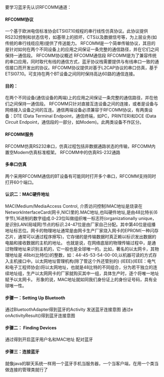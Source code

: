 要学习蓝牙先认识RFCOMM通道：
#### RFCOMM协议
一个基于欧洲电信标准协会ETSI07.10规程的串行线性仿真协议。此协议提供RS232控制和状态信号，如基带上的损坏，CTS以及数据信号等，为上层业务(如传统的串行线缆应用)提供了传送能力。
RFCOMM是一个简单传输协议，其目的是针对如何在两个不同设备上的应用之间保证一条完整的通信路径，并在它们之间保持一通信段。
RFCOMM协议概述
RFCOMM通信段
RFCOMM是为了兼容传统的串口应用，同时取代有线的通信方式，蓝牙协议栈需要提供与有线串口一致的通信接口而开发出的协议。RFCOMM协议提供对基于L2CAP协议的串口仿真，基于ETSI07.10。可支持在两个BT设备之间同时保持高达60路的通信连接。
#### 目的：
在两个不同设备(通信设备的两端)上的应用之间保证一条完整的通信路径，并在他们之间保持一通信段。
RFCOMM只针对直接互连设备之间的连接，或者是设备与网络接入设备之间的互连。通信两端设备必须兼容于RFCOMM协议，有两类设备：DTE (Data Terminal Endpoint，通信终端，如PC，PRINTER)和DCE (Data Circuit Endpoint，通信段的一部分，如Modem)。此两类设备不作区分。
#### RFCOMM服务
RFCOMM仿真RS232串口，仿真过程包括非数据通路状态的传输，RFCOMM内置空Modem仿真标准框架。
RFCOMM中的仿真RS-232通路
#### 多串口仿真
两个采用RFCOMM通信的BT设备有可能同时打开多个串口，RFCOMM支持同时打开60个端口。
#### 认识二：MAC硬件地址
MAC(Medium/MediaAccess Control, 介质访问控制)MAC地址是烧录在NetworkInterfaceCard(网卡,NIC)里的.MAC地址,也叫硬件地址,是由48比特长(6字节),16进制的数字组成.0-23位叫做组织唯一标志符(organizationally unique，是识别LAN(局域网)节点的标识.24-47位是由厂家自己分配。其中第40位是组播地址标志位。网卡的物理地址通常是由网卡生产厂家烧入网卡的EPROM(一种闪存芯片，通常可以通过程序擦写)，它存储的是传输数据时真正赖以标识发出数据的电脑和接收数据的主机的地址。
也就是说，在网络底层的物理传输过程中，是通过物理地址来识别主机的，它一般也是全球唯一的。比如，著名的以太网卡，其物理地址是 48bit(比特位)的整数，如：44-45-53-54-00-00,以机器可读的方式存入主机接口中。以太网地址管理机构(除了管这个外还管别的)
(IEEE)(IEEE：电气和电子工程师协会)将以太网地址，也就是48比特的不同组合，分为若干独立的连续地址组，生产以太网网卡的厂家就购买其中一组，具体生产时，逐个将唯一地址赋予以太网卡。
形象的说，MAC地址就如同我们身份证上的身份证号码，具有全球唯一性。
#### 步骤一：Setting Up Bluetooth
通过BluetoothAdapter得到蓝牙的Activity
发送蓝牙连接意图
通过e onActivityResult()得到蓝牙连接意图
#### 步骤二： Finding Devices
通过得到开启蓝牙用户名和MAC地址
配对蓝牙
#### 步骤三：连接蓝牙
就像java的聊天系统一样用一个蓝牙手机当服务器，一个当客户端，在用一个类当做连接的管理类就行了